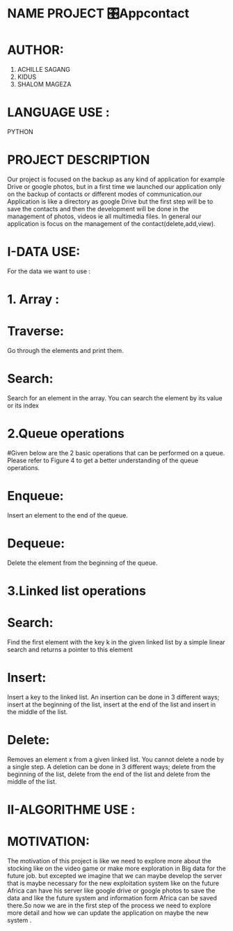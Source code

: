 # NAME PROJECT 🎛️Appcontact

# AUTHOR:
1. ACHILLE SAGANG
2. KIDUS 
3. SHALOM MAGEZA

# LANGUAGE USE :
PYTHON 

# PROJECT DESCRIPTION 

Our project is focused on the backup as any kind of application for example Drive or google photos, but in a first time we launched our application only on the backup of contacts or different modes of communication.our Application is like a directory as google Drive but the first step will be to save the contacts and then the development will be done in the management of photos, videos ie all multimedia files. In general our application is focus on the management of the contact(delete,add,view).


# I-DATA USE:

For the data we want to use :
# 1. Array : 
# Traverse:
Go through the elements and print them.
# Search:
Search for an element in the array. You can search the element by its value or its index

# 2.Queue operations
#Given below are the 2 basic operations that can be performed on a queue. Please refer to Figure 4 to get a better understanding of the queue operations.
# Enqueue:
Insert an element to the end of the queue.
# Dequeue:
Delete the element from the beginning of the queue.

# 3.Linked list operations
# Search: 
Find the first element with the key k in the given linked list by a simple linear search and returns a pointer to this element
# Insert: 
Insert a key to the linked list. An insertion can be done in 3 different ways; insert at the beginning of the list, insert at the end of the list and insert in the middle of the list.
# Delete:
Removes an element x from a given linked list. You cannot delete a node by a single step. A deletion can be done in 3 different ways; delete from the beginning of the list, delete from the end of the list and delete from the middle of the list.

# II-ALGORITHME USE :


# MOTIVATION:

The motivation of this project is like we need to explore more about the stocking like on the video game or make more exploration in Big data for the future job.
but excepted we imagine that we can maybe develop the server that is maybe necessary for the new exploitation system like on the future Africa can have his server like google drive or google photos to save the data and like the future system and information form Africa can be saved there.So now we are in the first step of the process we need to explore more detail and  how we can update the application on maybe the new system .



